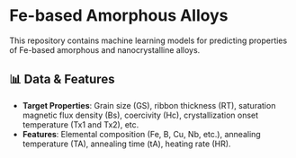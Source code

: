 # Fe-based Amorphous Alloys
This repository contains machine learning models for predicting properties of Fe-based amorphous and nanocrystalline alloys.

## 📊 Data & Features
- **Target Properties**: Grain size (GS), ribbon thickness (RT), saturation magnetic flux density (Bs), coercivity (Hc), crystallization onset temperature (Tx1 and Tx2), etc.
- **Features**: Elemental composition (Fe, B, Cu, Nb, etc.), annealing temperature (TA), annealing time (tA), heating rate (HR).
